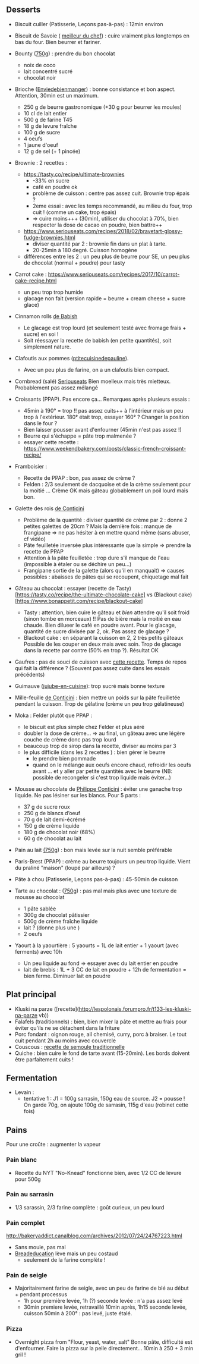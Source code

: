 ## Desserts 
- Biscuit cuiller (Patisserie, Leçons pas-à-pas) : 12min environ

- Biscuit de Savoie ( [meilleur du chef](https://www.meilleurduchef.com/cgi/mdc/l/fr/recette/biscuit-savoie.html)) : cuire vraiment plus longtemps en bas du four. Bien beurrer et fariner.
- Bounty ([750g](http://www.750g.com/bounty-maison-r97803.htm)) : prendre du bon
  chocolat
  + noix de coco
  + lait concentré sucré
  + chocolat noir

- Brioche ([Enviedebienmanger](http://www.enviedebienmanger.fr/fiche-recette/recette-brioche-pur-beurre)) : bonne consistance et bon aspect. Attention, 30min est un maximum.
  + 250 g de beurre gastronomique (+30 g pour beurrer les moules)
  + 10 cl de lait entier
  + 500 g de farine T45
  + 18 g de levure fraîche
  + 100 g de sucre
  + 4 oeufs
  + 1 jaune d'oeuf
  + 12 g de sel (+ 1 pincée)

- Brownie : 2 recettes : 
  + https://tasty.co/recipe/ultimate-brownies 
    - -33% en sucre
    - café en poudre ok
    - problème de cuisson : centre pas assez cuit. Brownie trop épais ? 
    - 2eme essai : avec les temps recommandé, au milieu du four, trop cuit ! (comme un cake, trop épais) 
    - => cuire moins+++ (30min), utiliser du chocolat à 70%, bien respecter la dose de cacao en poudre, bien battre++
  + https://www.seriouseats.com/recipes/2018/02/bravetart-glossy-fudge-brownies.html
    - diviser quantité par 2 : brownie fin dans un plat à tarte. 
    - 20-25min à 180 degré. Cuisson homogène
  + différences entre les 2 : un peu plus de beurre pour SE, un peu plus de chocolat (normal + poudre) pour tasty

- Carrot cake : https://www.seriouseats.com/recipes/2017/10/carrot-cake-recipe.html 
  + un peu trop trop humide
  + glacage non fait (version rapide = beurre + cream cheese + sucre glace)

- Cinnamon rolls [de Babish](https://www.bingingwithbabish.com/recipes/cinnamonrolls?rq=cinnamon)
  + Le glacage est trop lourd (et seulement testé avec fromage frais + sucre) en soi ! 
  + Soit réessayer la recette de babish (en petite quantités), soit simplement nature.

- Clafoutis aux pommes ([ptitecuisinedepauline](http://www.ptitecuisinedepauline.com/article-clafoutis-aux-pommes-122364862.html)). 
  + Avec un peu plus de farine, on a un clafoutis bien compact.

- Cornbread (salé) [Seriouseats](https://www.seriouseats.com/recipes/2015/11/southern-unsweetened-cornbread-recipe.html)
  Bien moelleux mais très mietteux. Probablement pas assez mélangé

- Croissants (PPAP). Pas encore ça... Remarques après plusieurs essais :
  + 45min à 190° = trop !!  pas assez cuits++ à l'intérieur mais un peu trop à
    l'extérieur. 180° était trop, essayer 160° ? Changer la position dans le
    four ?
  + Bien laisser pousser avant d'enfourner (45min n'est pas assez !)
  + Beurre qui s'échappe = pâte trop malmenée ? 
  + essayer cette recette : https://www.weekendbakery.com/posts/classic-french-croissant-recipe/

- Framboisier :
  + Recette de PPAP : bon, pas assez de crème ?
  + Felden : 2/3 seulement de dacquoise et de la crème seulement pour la moitié
    ... Crème OK mais gâteau globablement un poil lourd mais bon.
- Galette des rois [de Conticini](https://www.youtube.com/watch?v=ETkk7QXbtlw) 
  + Problème de la quantité : diviser quantité de crème par 2 : donne
  2 petites galettes de 20cm ? Mais la dernière fois : manque de
  frangipane => ne pas hésiter à en mettre quand même (sans abuser,
  cf vidéo)
  + Pâte feuilletée inversée plus intéressante que la simple => prendre la recette de PPAP
  + Attention à la pâte feuilletée : trop dure s'il manque de l'eau (impossible à
  étaler ou se déchire un peu...)
  + Frangipane sortie de la galette (alors qu'il en manquait) =>
  causes possibles : abaisses de pâtes qui se recoupent, chiquetage
  mal fait

- Gâteau au chocolat : essayer
  (recette de Tasty)[https://tasty.co/recipe/the-ultimate-chocolate-cake] vs
  (Blackout cake)[https://www.bonappetit.com/recipe/blackout-cake]
  + Tasty : attention, bien cuire le gâteau et *bien* attendre qu'il soit froid
   (sinon tombe en morceaux) !!
   Pas de bière mais la moitié en eau chaude. Bien dilueer le café en poudre avant.
   Pour le glacage, quantité de sucre divisée par 2, ok. Pas assez de glacage ?
  + Blackout cake : en séparant la cuisson en 2, 2 très petits gâteaux Possible
    de les couper en deux mais avec soin. Trop de glacage dans la recette par
    contre (50% en trop ?). Résultat OK
- Gaufres : pas de souci de cuisson avec [cette recette](https://www.hervecuisine.com/recette/gaufres-croustillantes-ultra-legeres/). Temps de repos qui fait la différence ? (Souvent pas assez cuite dans les essais précédents)

- Guimauve ([jujube-en-cuisine](http://www.jujube-en-cuisine.fr/marshmallow-ou-guimauve-maison/)): trop sucré mais bonne texture

- Mille-feuille [de Conticini](https://www.facebook.com/PhConticini/photos/a.108115932681384.17237.101025623390415/713491585477146/?type=3) : bien mettre un poids sur la pâte feuilletée pendant la cuisson. Trop de gélatine (crème un peu trop gélatineuse)

- Moka : Felder plutôt que PPAP : 
   + le biscuit est plus simple chez Felder et plus aéré
   + doubler la dose de crème... => au final, un gâteau avec une légère couche de crème donc pas trop lourd
   + beaucoup trop de sirop dans la recette, diviser au moins par 3
   + le plus difficile (dans les 2 recettes ) : bien gérer le beurre
      * le prendre bien pommade
      * quand on le mélange aux oeufs encore chaud, refroidir les oeufs avant ... et y aller par petite quantités avec le beurre (NB: possible de recongeler si c'est trop liquide mais éviter...)

- Mousse au chocolate de [Philippe Conticini]() : éviter une ganache trop liquide. Ne pas lésiner sur les blancs. Pour 5 parts :
   + 37 g de sucre roux
   + 250 g de blancs d’oeuf
   + 70 g de lait demi-écrémé
   + 150 g de crème liquide
   + 180 g de chocolat noir (68%)
   + 60 g de chocolat au lait

- Pain au lait [(750g](https://www.youtube.com/watch?v=wAKaJRl3Ieg)) : bon mais levée sur la nuit semble préférable

- Paris-Brest (PPAP) : crème au beurre toujours un peu trop liquide. Vient du
  praliné "maison" (loupé par ailleurs) ?

- Pâte à chou (Patisserie, Leçons pas-à-pas) : 45-50min de cuisson

- Tarte au chocolat : ([750g](https://www.youtube.com/watch?v=ZISKki8AcE0)) : pas mal mais plus avec une texture de mousse au chocolat
  + 1 pâte sablée
  + 300g de chocolat pâtissier
  + 500g de crème fraîche liquide
  + lait ? (donne plus une )
  + 2 oeufs

- Yaourt à la yaourtière : 5 yaourts = 1L de lait entier + 1 yaourt (avec ferments) avec 10h
  + Un peu liquide au fond => essayer avec du lait entier en poudre
  + lait de brebis : 1L + 3 CC de lait en poudre + 12h de fermentation = bien ferme. Diminuer lait en poudre 
  
## Plat principal
- Kluski na parze ([recette](http://lespolonais.forumpro.fr/t133-les-kluski-na-parze  vb))
- Falafels (traditionnels) : bien, bien mixer la pâte et mettre au frais pour
    éviter qu'ils ne se détachent dans la friture
- Porc fondant : oignon rouge, ail chemisé, curry, porc à braiser. Le tout cuit
    pendant 2h au moins avec couvercle
- Couscous : [recette de semoule traditionnelle](http://www.ptitecuisinedepauline.com/article-clafoutis-aux-pommes-122364862.html)
- Quiche : bien cuire le fond de tarte avant (15-20min). Les bords doivent être parfaitement cuits ! 

## Fermentation
- Levain :
  + tentative 1 : J1 = 100g sarrasin, 150g eau de source. J2 = pousse ! On garde
    70g, on ajoute 100g de sarrasin, 115g d'eau (robinet cette fois)

## Pains 
Pour une croûte : augmenter la vapeur

### Pain blanc
- Recette du NYT "No-Knead" fonctionne bien, avec 1/2 CC de levure pour 500g

### Pain au sarrasin 
- 1/3 sarassin, 2/3 farine complète : goût curieux, un peu lourd

### Pain complet
http://bakeryaddict.canalblog.com/archives/2012/07/24/24767223.html
- Sans moule, pas mal
- [Breadeducation](http://www.abreaducation.com/wholewheat.php) lève mais un peu
    costaud 
    + seulement de la farine complète !

### Pain de seigle
- Majoritairement farine de seigle, avec un peu de farine de blé au début +
    pendant processus
    + 1h pour première levée, 1h (?) seconde levée : n'a pas assez levé
    + 30min premiere levée, retravaillé 10min après, 1h15 seconde levée, cuisson
        50min à 200° : pas levé, juste étalé.

### Pizza
- Overnight pizza from "Flour, yeast, water, salt"
Bonne pâte, difficulté est d'enfourner. Faire la pizza sur la pelle directement...
10min à 250 + 3 min gril !
